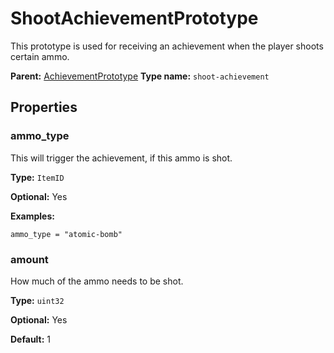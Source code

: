 # ShootAchievementPrototype

This prototype is used for receiving an achievement when the player shoots certain ammo.

**Parent:** [AchievementPrototype](AchievementPrototype.md)
**Type name:** `shoot-achievement`

## Properties

### ammo_type

This will trigger the achievement, if this ammo is shot.

**Type:** `ItemID`

**Optional:** Yes

**Examples:**

```
ammo_type = "atomic-bomb"
```

### amount

How much of the ammo needs to be shot.

**Type:** `uint32`

**Optional:** Yes

**Default:** 1

